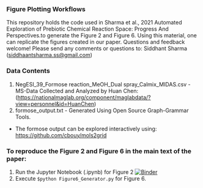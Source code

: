 ### Figure Plotting Workflows
This repository holds the code used in Sharma et al., 2021 Automated Exploration of Prebiotic Chemical Reaction Space: Progress And Perspectives.to generate the Figure 2 and Figure 6. Using this material, one can replicate the figures created in our paper. Questions and feedback welcome! Please send any comments or questions to: Siddhant Sharma (siddhaantsharma.ss@gmail.com)

### Data Contents
1. NegESI_39_Formose reaction_MeOH_Dual spray_Calmix_MIDAS.csv - MS-Data Collected and Analyzed by Huan Chen: (https://nationalmaglab.org/component/maglabdata/?view=personnel&id=HuanChen)
2. formose_output.txt - Generated Using Open Source Graph-Grammar Tools.
* The formose output can be explored interactively using: https://github.com/cbouy/mols2grid

### To reproduce the Figure 2 and Figure 6 in the main text of the paper:
1) Run the Jupyter Notebook (.ipynb) for Figure 2 [![Binder](https://mybinder.org/badge_logo.svg)](https://mybinder.org/v2/gh/ssiddhantsharma/sharmaaryacruzcleaves2021/HEAD)
2) Execute ```$python Figure6_Generator.py``` for Figure 6.


